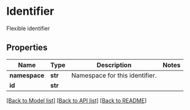 # Identifier

Flexible identifier
## Properties
Name | Type | Description | Notes
------------ | ------------- | ------------- | -------------
**namespace** | **str** | Namespace for this identifier. | 
**id** | **str** |  | 

[[Back to Model list]](../README.md#documentation-for-models) [[Back to API list]](../README.md#documentation-for-api-endpoints) [[Back to README]](../README.md)



